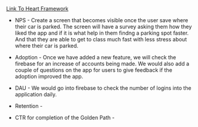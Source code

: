 [Link To Heart Framework](https://docs.google.com/presentation/d/1J1nEnExj2YdQdlcjSRDfIdixiDMKVcEhdbOESRRUSpk/edit#slide=id.gc8216bd24_20_0)

 - NPS - Create a screen that becomes visible once the user save where their car is parked. The screen will have a survey asking them how they liked the app and if it is what help in them findng a parking spot faster. And that they are able to get to class much fast with less stress about where their car is parked.

 - Adoption - Once we have added a new feature, we will check the firebase for an increase of accounts being made. We would also add a couple of questions on the app for users to give feedback if the adoption improved the app.

 - DAU - We would go into firebase to check the number of logins into the application daily. 

 - Retention -

 - CTR for completion of the Golden Path -
